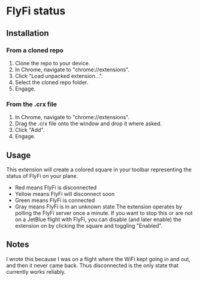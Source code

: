 # FlyFi status

## Installation

### From a cloned repo
1. Clone the repo to your device.
2. In Chrome, navigate to "chrome://extensions".
3. Click "Load unpacked extension...".
4. Select the cloned repo folder.
5. Engage.

### From the .crx file
1. In Chrome, navigate to "chrome://extensions".
2. Drag the .crx file onto the window and drop it where asked.
3. Click "Add".
3. Engage.

## Usage
This extension will create a colored square in your toolbar representing the status
of FlyFi on your plane.
* Red means FlyFi is disconnected
* Yellow means FlyFi will disconnect soon
* Green means FlyFi is connected
* Gray means FlyFi is in an unknown state
The extension operates by polling the FlyFi server once a minute.  If you want to
stop this or are not on a JetBlue flight with FlyFi, you can disable (and later enable)
the extension on by clicking the square and toggling "Enabled".

## Notes
I wrote this because I was on a flight where the WiFi kept going in and out, and then
it never came back.  Thus disconnected is the only state that currently works reliably.
